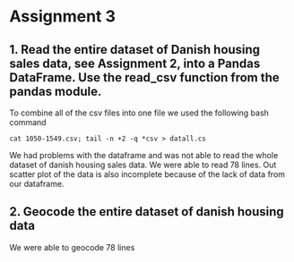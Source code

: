 # Assignment 3

## 1. Read the entire dataset of Danish housing sales data, see Assignment 2, into a Pandas DataFrame. Use the read_csv function from the pandas module.

To combine all of the csv files into one file we used the following bash command 

`cat 1050-1549.csv; tail -n +2 -q *csv > datall.cs`

We had problems with the dataframe and was not able to read the whole dataset of danish housing sales data. We were able to read 78 lines. Out scatter plot of the data is also incomplete because of the lack of data from our dataframe. 

## 2. Geocode the entire dataset of danish housing data

We were able to geocode 78 lines 